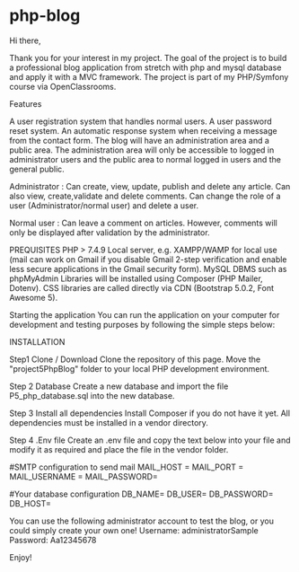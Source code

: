 # php-blog

Hi there,

Thank you for your interest in my project. The goal of the project is to build a professional blog application from stretch with php and mysql database and apply it with a MVC framework. The project is part of my PHP/Symfony course via OpenClassrooms.

Features

A user registration system that handles normal users.
A user password reset system.
An automatic response system when receiving a message from the contact form.
The blog will have an administration area and a public area.
The administration area will only be accessible to logged in administrator users and the public area to normal logged in users and the general public.

Administrator :
Can create, view, update, publish and delete any article.
Can also view, create,validate and delete comments.
Can change the role of a user (Administrator/normal user) and delete a user.

Normal user :
Can leave a comment on articles. However, comments will only be displayed after validation by the administrator.

PREQUISITES
PHP > 7.4.9
Local server, e.g. XAMPP/WAMP for local use (mail can work on Gmail if you disable Gmail 2-step verification and enable less secure applications in the Gmail security form).
MySQL DBMS such as phpMyAdmin
Libraries will be installed using Composer (PHP Mailer, Dotenv).
CSS libraries are called directly via CDN (Bootstrap 5.0.2, Font Awesome 5).


Starting the application
You can run the application on your computer for development and testing purposes by following the simple steps below:

INSTALLATION

Step1 Clone / Download
Clone the repository of this page. Move the "project5PhpBlog" folder to your local PHP development environment.

Step 2 Database
Create a new database and import the file P5_php_database.sql into the new database.

Step 3 Install all dependencies
Install Composer if you do not have it yet. All dependencies must be installed in a vendor directory.

Step 4 .Env file
Create an .env file and copy the text below into your file and modify it as required and place the file in the vendor folder.

#SMTP configuration to send mail
MAIL_HOST = 
MAIL_PORT = 
MAIL_USERNAME = 
MAIL_PASSWORD= 

#Your database configuration
DB_NAME=
DB_USER=
DB_PASSWORD=
DB_HOST=


You can use the following administrator account to test the blog, or you could simply create your own one!
Username: administratorSample
Password: Aa12345678

Enjoy!

